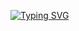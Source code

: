 [![Typing SVG](https://readme-typing-svg.demolab.com?font=Roboto&weight=500&size=30&pause=1000&color=F7566D&random=false&width=435&lines=The+five+boxing+wizards+jump+quickly)](https://git.io/typing-svg) 




